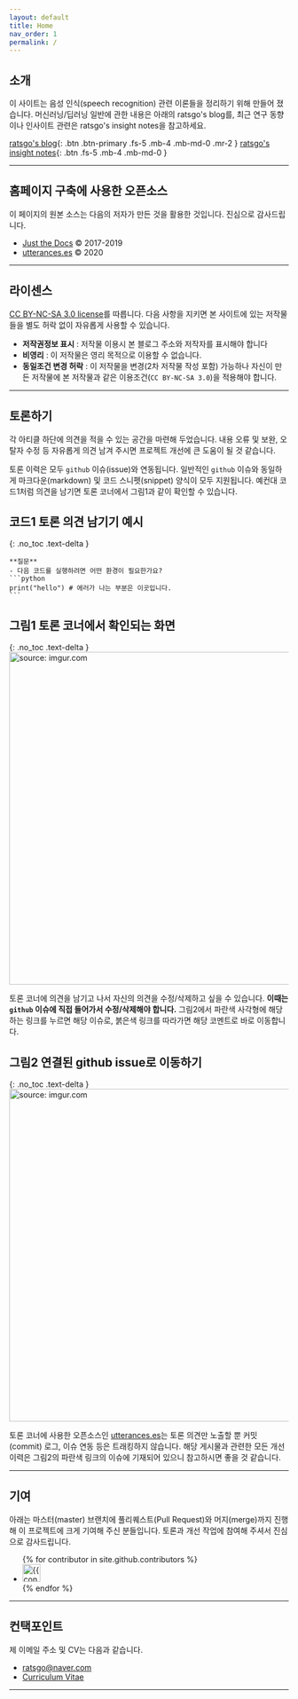 ```yaml
---
layout: default
title: Home
nav_order: 1
permalink: /
---
```


## 소개

이 사이트는 음성 인식(speech recognition) 관련 이론들을 정리하기 위해 만들어 졌습니다. 머신러닝/딥러닝 일반에 관한 내용은 아래의 ratsgo's blog를, 최근 연구 동향이나 인사이트 관련은 ratsgo's insight notes을 참고하세요.

[ratsgo's blog](https://ratsgo.github.io){: .btn .btn-primary .fs-5 .mb-4 .mb-md-0 .mr-2 } [ratsgo's insight notes](https://ratsgo.github.io/insight-notes){: .btn .fs-5 .mb-4 .mb-md-0 }


---


## 홈페이지 구축에 사용한 오픈소스

이 페이지의 원본 소스는 다음의 저자가 만든 것을 활용한 것입니다. 진심으로 감사드립니다.

- [Just the Docs](http://patrickmarsceill.com) &copy; 2017-2019
- [utterances.es](https://utteranc.es/) &copy; 2020


---


## 라이센스

[CC BY-NC-SA 3.0 license](https://github.com/ratsgo/speechbook/blob/master/LICENSE)를 따릅니다. 다음 사항을 지키면 본 사이트에 있는 저작물들을 별도 허락 없이 자유롭게 사용할 수 있습니다.

- **저작권정보 표시** : 저작물 이용시 본 블로그 주소와 저작자를 표시해야 합니다
- **비영리** : 이 저작물은 영리 목적으로 이용할 수 없습니다.
- **동일조건 변경 허락** : 이 저작물을 변경(2차 저작물 작성 포함) 가능하나 자신이 만든 저작물에 본 저작물과 같은 이용조건(`CC BY-NC-SA 3.0`)을 적용해야 합니다.


---

## 토론하기

각 아티클 하단에 의견을 적을 수 있는 공간을 마련해 두었습니다. 내용 오류 및 보완, 오탈자 수정 등 자유롭게 의견 남겨 주시면 프로젝트 개선에 큰 도움이 될 것 같습니다. 

토론 이력은 모두 `github` 이슈(issue)와 연동됩니다. 일반적인 `github` 이슈와 동일하게 마크다운(markdown) 및 코드 스니펫(snippet) 양식이 모두 지원됩니다. 예컨대 코드1처럼 의견을 남기면 토론 코너에서 그림1과 같이 확인할 수 있습니다.

## **코드1** 토론 의견 남기기 예시
{: .no_toc .text-delta }
<div class="highlighter-rouge"><div class="highlight"><pre class="highlight"><code>**질문**
- 다음 코드를 실행하려면 어떤 환경이 필요한가요?
```python
print("hello") # 에러가 나는 부분은 이곳입니다.
```</code></pre></div></div>

## **그림1** 토론 코너에서 확인되는 화면
{: .no_toc .text-delta }
<img src="https://i.imgur.com/cogN6i1.png" width="600px" title="source: imgur.com" />

토론 코너에 의견을 남기고 나서 자신의 의견을 수정/삭제하고 싶을 수 있습니다. **이때는 `github` 이슈에 직접 들어가서 수정/삭제해야 합니다.** 그림2에서 파란색 사각형에 해당하는 링크를 누르면 해당 이슈로, 붉은색 링크를 따라가면 해당 코멘트로 바로 이동합니다.

## **그림2** 연결된 github issue로 이동하기
{: .no_toc .text-delta }
<img src="https://i.imgur.com/wjiC9ZB.png" width="600px" title="source: imgur.com" />

토론 코너에 사용한 오픈소스인 [utterances.es](https://utteranc.es)는 토론 의견만 노출할 뿐 커밋(commit) 로그, 이슈 연동 등은 트래킹하지 않습니다. 해당 게시물과 관련한 모든 개선 이력은 그림2의 파란색 링크의 이슈에 기재되어 있으니 참고하시면 좋을 것 같습니다.

---


## 기여
 
아래는 마스터(master) 브랜치에 풀리퀘스트(Pull Request)와 머지(merge)까지 진행해 이 프로젝트에 크게 기여해 주신 분들입니다. 토론과 개선 작업에 참여해 주셔서 진심으로 감사드립니다.

<ul class="list-style-none">
{% for contributor in site.github.contributors %}
  <li class="d-inline-block mr-1">
     <a href="{{ contributor.html_url }}"><img src="{{ contributor.avatar_url }}" width="32" height="32" alt="{{ contributor.login }}"/></a>
  </li>
{% endfor %}
</ul>

---

## 컨택포인트

제 이메일 주소 및 CV는 다음과 같습니다.

- ratsgo@naver.com
- [Curriculum Vitae](http://ratsgo.github.io/public/CV.pdf)

---